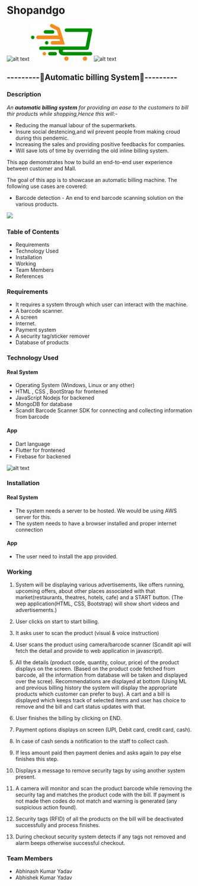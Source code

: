 # Shopandgo
<img src="https://github.com/ralphcoder/Parallel-Inertia/blob/master/readme%20assets/one.gif" alt="alt text" width="300ppx" height="200px">  <img src="https://github.com/coderaky/shopandgo/blob/modification/images/Shopandgo%20icon.png" alt="alt text" width="166ppx" height="100px">  <img src="https://github.com/ralphcoder/Parallel-Inertia/blob/master/readme%20assets/ezgif.com-rotate.gif" alt="alt text" width="300ppx" height="200px">
## ---------🖖Automatic billing System🖖---------

### Description

*An **automatic billing system** for providing an ease to the customers to bill thir products while shopping,Hence this will:-*

- Reducing the manual labour of the supermarkets.
- Insure social destencing,and wil prevent people from making croud during this pendemic.
- Increasing the sales and providing positive feedbacks for companies.
- Will save lots of time by overriding the old inline billing system.

This app demonstrates how to build an end-to-end user experience between customer and Mall.

The goal of this app is to showcase an automatic billing machine. The following use cases are covered:
* Barcode detection - An end to end barcode scanning solution on the various products.

<img src="https://github.com/ralphcoder/shopandgo/blob/master/images/shopangogif.gif" width="256"/>

### Table of Contents

- Requirements
- Technology Used
- Installation
- Working
- Team Members
- References

### Requirements

-	It requires a system through which user can interact with the machine.
-	A barcode scanner.
-	A screen
-	Internet.
-	Payment system
-	A security tag/sticker remover
-	Database of products

### Technology Used
#### Real System
  - Operating System (Windows, Linux or any other)
  - HTML , CSS , BootStrap for frontened
  - JavaScript Nodejs for backened
  - MongoDB for database
  - Scandit Barcode Scanner SDK for connecting and collecting information from barcode

#### App
  - Dart language
  - Flutter for frontened
  - Firebase for backened
  
<img src="https://github.com/ralphcoder/Parallel-Inertia/blob/master/readme%20assets/one.gif" alt="alt text" width="300ppx" height="200px">  

### Installation
#### Real System
  - The system needs a server to be hosted. We would be using AWS server for this.
  - The system needs to have a browser installed and proper internet connection

#### App
  - The user need to install the app provided.

### Working

1.	System will be displaying various advertisements, like offers running, upcoming offers, about other places associated with that market(restaurants, theatres, hotels, cafe) and a START button.
    (The wep application(HTML, CSS, Bootstrap) will show short videos and advertisements.)

2.	User clicks on start to start billing.

3.	It asks user to scan the product (visual & voice instruction)
4.	User scans the product using camera/barcode scanner (Scandit api will fetch the detail and provide to web application in javascript).
5.	All the details (product code, quantity, colour, price) of the product displays on the screen. (Based on the product code fetched from barcode, all the information from database will be taken and displayed over the scree). 
    Recommendations are displayed at bottom (Using ML and previous billing history the system will display the appropriate products which customer can prefer to buy). 
    A cart and a bill is displayed which keeps track of selected items and user has choice to remove and the bill and cart status updates with that.
6.	User finishes the billing by clicking on END. 
7.	Payment options displays on screen (UPI, Debit card, credit card, cash).
8.	In case of cash sends a notification to the staff to collect cash.
9.	If less amount paid then payment denies and asks again to pay else finishes this step.
10.	 Displays a message to remove security tags by using another system present.
11.	A camera will monitor and scan the product barcode while removing the security tag and matches the product code with the bill. If payment is not made then codes do not match and warning is generated (any suspicious action found).
12.	Security tags (RFID) of all the products on the bill will be deactivated successfully and process finishes.
13.	During checkout security system detects if any tags not removed and alarm beeps otherwise successful checkout.

### Team Members
- Abhinash Kumar Yadav
- Abhishek Kumar Yadav
